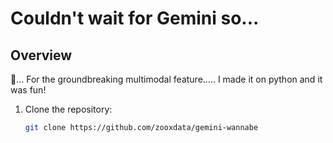 # Couldn't wait for Gemini so...

## Overview

🥁... For the groundbreaking multimodal feature..... I made it on python and it was fun!

1. Clone the repository:

   ```bash
   git clone https://github.com/zooxdata/gemini-wannabe
   ```
